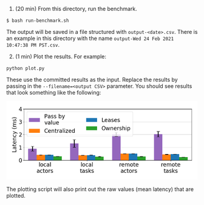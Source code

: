 1. (20 min) From this directory, run the benchmark.
```
$ bash run-benchmark.sh
```
The output will be saved in a file structured with `output-<date>.csv`. There is an example in this directory with the name `output-Wed 24 Feb 2021 10:47:38 PM PST.csv`.

2. (1 min) Plot the results. For example:
```
python plot.py
```
These use the committed results as the input. Replace the results by passing in the `--filename=<output CSV>` parameter.
You should see results that look something like the following:

![latency](latency.png)

The plotting script will also print out the raw values (mean latency) that are plotted.
